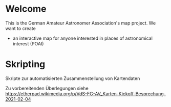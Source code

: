 # Welcome 

This is the German Amateur Astronomer Association's map project. We want to create

* an interactive map for anyone interested in places of astronomical interest (POAI)

# Skripting
Skripte zur automatisierten Zusammenstellung von Kartendaten

Zu vorbereitenden Überlegungen siehe https://etherpad.wikimedia.org/p/VdS-FG-AV_Karten-Kickoff-Besprechung-2021-02-04
